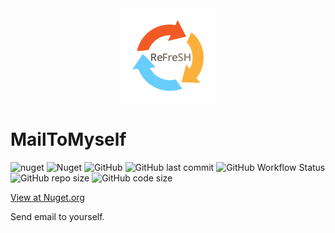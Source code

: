 <div  align=center>
    <img src="images/Full_2048.png" width = 30% height = 30%  />
</div>

# MailToMyself

![nuget](https://img.shields.io/nuget/v/MailToMyself?style=flat-square)
![Nuget](https://img.shields.io/nuget/dt/MailToMyself?style=flat-square)
![GitHub](https://img.shields.io/github/license/HIT-ReFreSH/MailToMyself?style=flat-square)
![GitHub last commit](https://img.shields.io/github/last-commit/HIT-ReFreSH/MailToMyself?style=flat-square)
![GitHub Workflow Status](https://img.shields.io/github/workflow/status/HIT-ReFreSH/MailToMyself/publish_to_nuget?style=flat-square)
![GitHub repo size](https://img.shields.io/github/repo-size/HIT-ReFreSH/MailToMyself?style=flat-square)
![GitHub code size](https://img.shields.io/github/languages/code-size/HIT-ReFreSH/MailToMyself?style=flat-square)

[View at Nuget.org](https://www.nuget.org/packages/MailToMyself/)

Send email to yourself.
